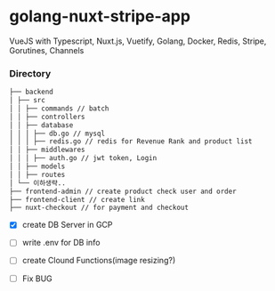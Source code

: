 # golang-nuxt-stripe-app

VueJS with Typescript, Nuxt.js, Vuetify, Golang, Docker, Redis, Stripe, Gorutines, Channels

### Directory 

```bash
├── backend
│ ├── src
│ │ ├── commands // batch
│ │ ├── controllers 
│ │ ├── database
│ │ │ ├── db.go // mysql
│ │ │ ├── redis.go // redis for Revenue Rank and product list
│ │ ├── middlewares
│ │ │ ├── auth.go // jwt token, Login
│ │ ├── models
│ │ ├── routes
│ └── 이하생략..
├── frontend-admin // create product check user and order
├── frontend-client // create link
├── nuxt-checkout // for payment and checkout

```

- [x] create DB Server in GCP
- [ ] write .env for DB info 
- [ ] create Clound Functions(image resizing?)

- [ ] Fix BUG
